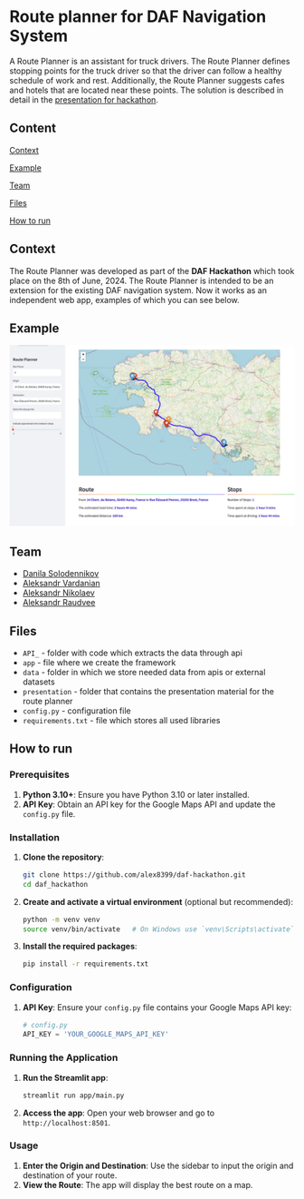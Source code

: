 # Route planner for DAF Navigation System
A Route Planner is an assistant for truck drivers. The Route Planner defines stopping points for the truck driver so that the driver can follow a healthy schedule of work and rest. Additionally, the Route Planner suggests cafes and hotels that are located near these points. The solution is described in detail in the [presentation for hackathon](/presentation/presentation.pdf).

## Content

[Context](#context)

[Example](#example)

[Team](#team)

[Files](#files)

[How to run](#how-to-run)

## Context 
The Route Planner was developed as part of the **DAF Hackathon** which took place on the 8th of June, 2024. The Route Planner is intended to be an extension for the existing DAF navigation system. Now it works as an independent web app, examples of which you can see below.

## Example

![Example](/presentation/example1.jpg)

## Team
* [Danila Solodennikov](https://github.com/Master-sniffer)
* [Aleksandr Vardanian](https://github.com/alex8399)
* [Aleksandr Nikolaev](https://github.com/Allex-Nik)
* [Aleksandr Raudvee](https://github.com/AlexRaudvee)

## Files

- `API_` - folder with code which extracts the data through api
- `app` - file where we create the framework
- `data` - folder in which we store needed data from apis or external datasets
- `presentation` - folder that contains the presentation material for the route planner
- `config.py` - configuration file
- `requirements.txt` - file which stores all used libraries

## How to run

### Prerequisites

1. **Python 3.10+**: Ensure you have Python 3.10 or later installed.
2. **API Key**: Obtain an API key for the Google Maps API and update the `config.py` file.

### Installation

1. **Clone the repository**:
    ```bash
    git clone https://github.com/alex8399/daf-hackathon.git
    cd daf_hackathon
    ```

2. **Create and activate a virtual environment** (optional but recommended):
    ```bash
    python -m venv venv
    source venv/bin/activate   # On Windows use `venv\Scripts\activate`
    ```

3. **Install the required packages**:
    ```bash
    pip install -r requirements.txt
    ```

### Configuration

1. **API Key**: Ensure your `config.py` file contains your Google Maps API key:
    ```python
    # config.py
    API_KEY = 'YOUR_GOOGLE_MAPS_API_KEY'
    ```

### Running the Application

1. **Run the Streamlit app**:
    ```bash
    streamlit run app/main.py  
    ```

2. **Access the app**: Open your web browser and go to `http://localhost:8501`.

### Usage

1. **Enter the Origin and Destination**: Use the sidebar to input the origin and destination of your route.
2. **View the Route**: The app will display the best route on a map.
